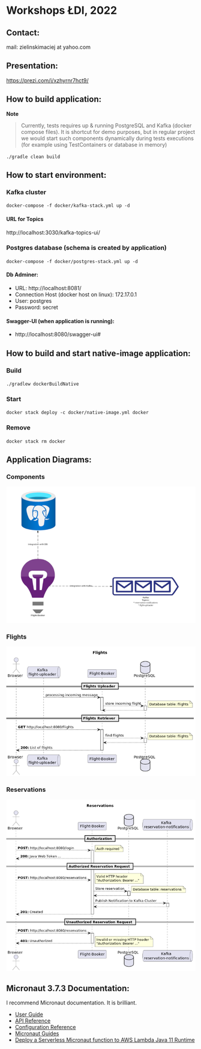 # Workshops ŁDI, 2022

## Contact:

mail: zielinskimaciej at yahoo.com

## Presentation:

https://prezi.com/i/xzhyrnr7hct9/

## How to build application:

**Note**

> Currently, tests requires up & running PostgreSQL and Kafka (docker compose files).
> It is shortcut for demo purposes, but in regular project we would start such components dynamically during tests
> executions (for example using TestContainers or database in memory)

`./gradle clean build`

## How to start environment:

### Kafka cluster

`docker-compose -f docker/kafka-stack.yml up -d`

#### URL for Topics

http://localhost:3030/kafka-topics-ui/

### Postgres database (schema is created by application)

`docker-compose -f docker/postgres-stack.yml up -d`

#### Db Adminer:

* URL: http://localhost:8081/
* Connection Host (docker host on linux): 172.17.0.1
* User: postgres
* Password: secret

#### Swagger-UI (when application is running):

* http://localhost:8080/swagger-ui#

## How to build and start native-image application:

### Build

`./gradlew dockerBuildNative`

### Start

`docker stack deploy -c docker/native-image.yml docker`

### Remove

`docker stack rm docker`

## Application Diagrams:

### Components

![alt text](docs/integration-with-components.png "Components")

### Flights

![alt text](docs/sequence-diagram-flight-uload-Flights.png "Flights")

### Reservations

![alt text](docs/sequence-diagram-reservation-Reservations.png "Reservations")


## Micronaut 3.7.3 Documentation:

I recommend Micronaut documentation. It is brilliant.

- [User Guide](https://docs.micronaut.io/3.7.3/guide/index.html)
- [API Reference](https://docs.micronaut.io/3.7.3/api/index.html)
- [Configuration Reference](https://docs.micronaut.io/3.7.3/guide/configurationreference.html)
- [Micronaut Guides](https://guides.micronaut.io/index.html)
- [Deploy a Serverless Micronaut function to AWS Lambda Java 11 Runtime](https://guides.micronaut.io/latest/mn-serverless-function-aws-lambda-gradle-java.html)
